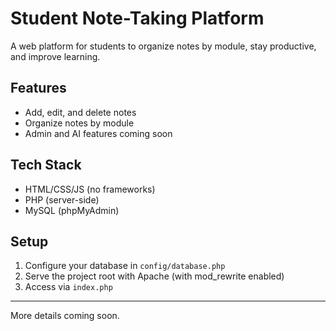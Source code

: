 # Student Note-Taking Platform

A web platform for students to organize notes by module, stay productive, and improve learning.

## Features
- Add, edit, and delete notes
- Organize notes by module
- Admin and AI features coming soon

## Tech Stack
- HTML/CSS/JS (no frameworks)
- PHP (server-side)
- MySQL (phpMyAdmin)

## Setup
1. Configure your database in `config/database.php`
2. Serve the project root with Apache (with mod_rewrite enabled)
3. Access via `index.php`

---

More details coming soon.
